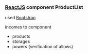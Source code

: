 <h3><a href="https://reactjs.org">ReactJS</a> component ProductList</h3>
<p>used <a href="http://getbootstrap.com">Bootstrap</a></p>

<p>incomes to component</p>
<ul>
  <li>products</li>
  <li>storages</li>
  <li>powers (verification of allows)</li>
</ul>
